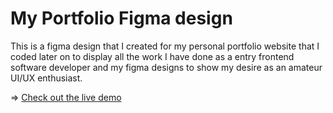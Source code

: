 # My Portfolio Figma design 

This is a figma design that I created for my personal portfolio website that I coded later on to display all the work I have done as a entry frontend software developer and my figma designs to show my desire as an amateur UI/UX enthusiast.

=> [Check out the live demo]([url](https://marion-nabulobi.vercel.app/))
